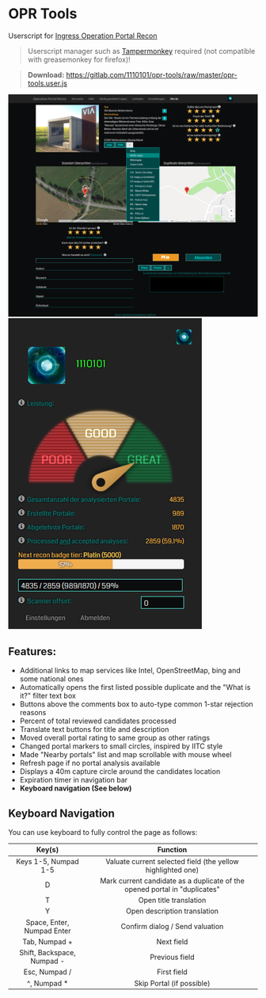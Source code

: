 # OPR Tools
Userscript for [Ingress Operation Portal Recon](https://opr.ingress.com/recon)

> Userscript manager such as [Tampermonkey](https://tampermonkey.net/) required (not compatible with greasemonkey for firefox)!

> **Download:** https://gitlab.com/1110101/opr-tools/raw/master/opr-tools.user.js

![](./image/opr-tools-1.png)
![](./image/opr-tools-2.png)

## Features:
- Additional links to map services like Intel, OpenStreetMap, bing and some national ones
- Automatically opens the first listed possible duplicate and the "What is it?" filter text box
- Buttons above the comments box to auto-type common 1-star rejection reasons
- Percent of total reviewed candidates processed
- Translate text buttons for title and description
- Moved overall portal rating to same group as other ratings
- Changed portal markers to small circles, inspired by IITC style
- Made "Nearby portals" list and map scrollable with mouse wheel
- Refresh page if no portal analysis available
- Displays a 40m capture circle around the candidates location
- Expiration timer in navigation bar
- **Keyboard navigation (See below)**

## Keyboard Navigation

You can use keyboard to fully control the page as follows:

|           Key(s)           |                 Function                 |
| :------------------------: | :--------------------------------------: |
|    Keys 1-5, Numpad 1-5    | Valuate current selected field (the yellow highlighted one) |
|             D              | Mark current candidate as a duplicate of the opened portal in "duplicates" |
|             T              |          Open title translation          |
|             Y              |      Open description translation        |
| Space, Enter, Numpad Enter |     Confirm dialog / Send valuation      |
|       Tab, Numpad +        |                Next field                |
| Shift, Backspace, Numpad - |              Previous field              |
|       Esc, Numpad /        |               First field                |
|           \^, Numpad *      |        Skip Portal (if possible)        |
